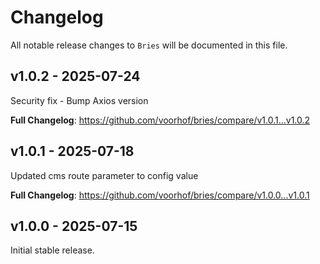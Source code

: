 # Changelog

All notable release changes to `Bries` will be documented in this file.

## v1.0.2 - 2025-07-24

Security fix - Bump Axios version

**Full Changelog**: https://github.com/voorhof/bries/compare/v1.0.1...v1.0.2

## v1.0.1 - 2025-07-18

Updated cms route parameter to config value

**Full Changelog**: https://github.com/voorhof/bries/compare/v1.0.0...v1.0.1

## v1.0.0 - 2025-07-15

Initial stable release.
